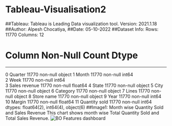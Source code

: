 # Tableau-Visualisation2
##Tableau:
Tableau is Leading Data visualization tool.
Version: 2021.1.18
##Author: Alpesh Chocatiya, ##Date: 05-10-2022
##Dataset Info:
Rows: 11770
Columns: 12
 #   Column         Non-Null Count  Dtype  
---  ------         --------------  -----  
 0   Quarter        11770 non-null  object 
 1   Month          11770 non-null  int64  
 2   Week           11770 non-null  int64  
 3   Sales revenue  11770 non-null  float64
 4   State          11770 non-null  object 
 5   City           11770 non-null  object 
 6   Category       11770 non-null  object 
 7   Lines          11770 non-null  object 
 8   Store name     11770 non-null  object 
 9   Year           11770 non-null  int64  
 10  Margin         11770 non-null  float64
 11  Quantity sold  11770 non-null  int64  
dtypes: float64(2), int64(4), object(6)
##Image1: Month wise Quantity Sold and Sales Revenue
This chart shows month wise Total Quantity Sold and Total Sales Revenue.
![BO Features dashboard](https://user-images.githubusercontent.com/114546267/194100708-f3784cf2-5f96-45d7-af9e-d2396d1fdab2.png)
